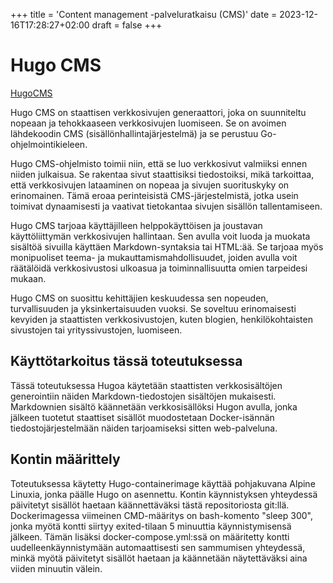 +++
title = 'Content management -palveluratkaisu (CMS)'
date = 2023-12-16T17:28:27+02:00
draft = false
+++

# Hugo CMS
[HugoCMS]('https://gohugo.io/')

Hugo CMS on staattisen verkkosivujen generaattori, joka on suunniteltu nopeaan ja tehokkaaseen verkkosivujen luomiseen. Se on avoimen lähdekoodin CMS (sisällönhallintajärjestelmä) ja se perustuu Go-ohjelmointikieleen.

Hugo CMS-ohjelmisto toimii niin, että se luo verkkosivut valmiiksi ennen niiden julkaisua. Se rakentaa sivut staattisiksi tiedostoiksi, mikä tarkoittaa, että verkkosivujen lataaminen on nopeaa ja sivujen suorituskyky on erinomainen. Tämä eroaa perinteisistä CMS-järjestelmistä, jotka usein toimivat dynaamisesti ja vaativat tietokantaa sivujen sisällön tallentamiseen.

Hugo CMS tarjoaa käyttäjilleen helppokäyttöisen ja joustavan käyttöliittymän verkkosivujen hallintaan. Sen avulla voit luoda ja muokata sisältöä sivuilla käyttäen Markdown-syntaksia tai HTML:ää. Se tarjoaa myös monipuoliset teema- ja mukauttamismahdollisuudet, joiden avulla voit räätälöidä verkkosivustosi ulkoasua ja toiminnallisuutta omien tarpeidesi mukaan.

Hugo CMS on suosittu kehittäjien keskuudessa sen nopeuden, turvallisuuden ja yksinkertaisuuden vuoksi. Se soveltuu erinomaisesti kevyiden ja staattisten verkkosivustojen, kuten blogien, henkilökohtaisten sivustojen tai yrityssivustojen, luomiseen.

## Käyttötarkoitus tässä toteutuksessa
Tässä toteutuksessa Hugoa käytetään staattisten verkkosisältöjen generointiin näiden Markdown-tiedostojen sisältöjen mukaisesti. Markdownien sisältö käännetään verkkosisällöksi Hugon avulla, jonka jälkeen tuotetut staattiset sisällöt muodostetaan Docker-isännän tiedostojärjestelmään näiden tarjoamiseksi sitten web-palveluna.

## Kontin määrittely
Toteutuksessa käytetty Hugo-containerimage käyttää pohjakuvana Alpine Linuxia, jonka päälle Hugo on asennettu. Kontin käynnistyksen yhteydessä päivitetyt sisällöt haetaan käännettäväksi tästä repositoriosta git:llä. Dockerimagessa viimeinen CMD-määritys on bash-komento "sleep 300", jonka myötä kontti siirtyy exited-tilaan 5 minuuttia käynnistymisensä jälkeen. Tämän lisäksi docker-compose.yml:ssä on määritetty kontti uudelleenkäynnistymään automaattisesti sen sammumisen yhteydessä, minkä myötä päivitetyt sisällöt haetaan ja käännetään näytettäväksi aina viiden minuutin välein.
